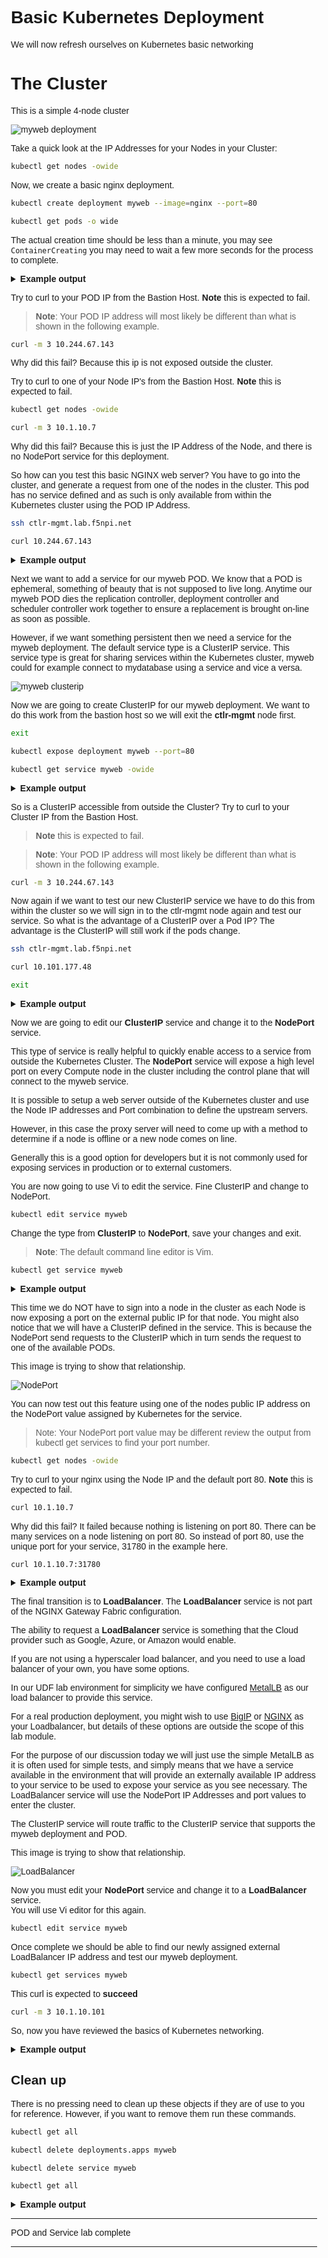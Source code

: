 # Basic Kubernetes Deployment

We will now refresh ourselves on Kubernetes basic networking

# The Cluster

This is a simple 4-node cluster

![myweb deployment](images/myweb-deployment.png)

Take a quick look at the IP Addresses for your Nodes in your Cluster:
```bash
kubectl get nodes -owide
```

Now, we create a basic nginx deployment.

```bash
kubectl create deployment myweb --image=nginx --port=80
```
```bash
kubectl get pods -o wide
```

The actual creation time should be less than a minute, you may see `ContainerCreating` you may need to wait a few more seconds for the process to complete.

<details>
  <summary><b>Example output</b></summary>

```bash
f5admin@bastion:~$ kubectl create deployment myweb --image=nginx --port=80
deployment.apps/myweb created
f5admin@bastion:~$ kubectl get pods -o wide
NAME                     READY   STATUS    RESTARTS   AGE   IP              NODE                    NOMINATED NODE   READINESS GATES
myweb-68fc94d654-mc5tz   1/1     Running   0          10s   10.244.67.143   w1-mgmt.lab.f5npi.net   <none>           <none>
```

</details>

Try to curl to your POD IP from the Bastion Host. **Note** this is expected to fail.

>**Note**: Your POD IP address will most likely be different than what is shown in the following example.

```bash
curl -m 3 10.244.67.143
```
Why did this fail? Because this ip is not exposed outside the cluster.

Try to curl to one of your Node IP's from the Bastion Host. **Note** this is expected to fail.


```bash
kubectl get nodes -owide
```
```bash
curl -m 3 10.1.10.7
```

Why did this fail? Because this is just the IP Address of the Node, and there is no NodePort service for this deployment.


So how can you test this basic NGINX web server? You have to go into the cluster, and generate a request from one of the nodes in the cluster.  This pod has no service defined and as such is only available from within the Kubernetes cluster using the POD IP Address.

```bash
ssh ctlr-mgmt.lab.f5npi.net
```
```bash
curl 10.244.67.143
```

<details>
  <summary><b>Example output</b></summary>

```bash
f5admin@bastion:~$ ssh ctlr-mgmt.lab.f5npi.net
Activate the web console with: systemctl enable --now cockpit.socket

Last login: Mon Jul 15 23:02:04 2024 from 10.1.1.11
[f5admin@ctlr-mgmt ~]$ curl 10.244.67.143
<!DOCTYPE html>
<html>
<head>
<title>Welcome to nginx!</title>
<style>
html { color-scheme: light dark; }
body { width: 35em; margin: 0 auto;
font-family: Tahoma, Verdana, Arial, sans-serif; }
</style>
</head>
<body>
<h1>Welcome to nginx!</h1>
<p>If you see this page, the nginx web server is successfully installed and
working. Further configuration is required.</p>

<p>For online documentation and support please refer to
<a href="http://nginx.org/">nginx.org</a>.<br/>
Commercial support is available at
<a href="http://nginx.com/">nginx.com</a>.</p>

<p><em>Thank you for using nginx.</em></p>
</body>
</html>
```

</details>

Next we want to add a service for our myweb POD.  We know that a POD is ephemeral, something of beauty that is not supposed to live long. Anytime our myweb POD dies the replication controller, deployment controller and scheduler controller work together to ensure a replacement is brought on-line as soon as possible.

However, if we want something persistent then we need a service for the myweb deployment. The default service type is a ClusterIP service.  This service type is great for sharing services within the Kubernetes cluster, myweb could for example connect to mydatabase using a service and vice a versa.

![myweb clusterip](images/myweb-service-clusterip.png)

Now we are going to create ClusterIP for our myweb deployment.  We want to do this work from the bastion host so we will exit the **ctlr-mgmt** node first.

```bash
exit
```
```bash
kubectl expose deployment myweb --port=80
```
```bash
kubectl get service myweb -owide
```

<details>
  <summary><b>Example output</b></summary>

```bash
[f5admin@ctlr-mgmt ~]$ exit
logout
Connection to ctlr-mgmt.lab.f5npi.net closed.
f5admin@bastion:~$ kubectl expose deployment myweb --port=80
service/myweb exposed
f5admin@bastion:~$ kubectl get service myweb -o wide
NAME    TYPE        CLUSTER-IP      EXTERNAL-IP   PORT(S)   AGE   SELECTOR
myweb   ClusterIP   10.101.177.48   <none>        80/TCP    12s   app=myweb
```

</details>

So is a ClusterIP accessible from outside the Cluster? Try to curl to your Cluster IP from the Bastion Host. 

>**Note** this is expected to fail.

>**Note**: Your POD IP address will most likely be different than what is shown in the following example.

```bash
curl -m 3 10.244.67.143
```
Now again if we want to test our new ClusterIP service we have to do this from within the cluster so we will sign in to the ctlr-mgmt node again and test our service.
So what is the advantage of a ClusterIP over a Pod IP? The advantage is the ClusterIP will still work if the pods change.

```bash
ssh ctlr-mgmt.lab.f5npi.net
```
```bash
curl 10.101.177.48
```
```bash
exit
```

<details>
  <summary><b>Example output</b></summary>

```bash
ssh ctlr-mgmt.lab.f5npi.net
```

Activate the web console with: 

```bash
systemctl enable --now cockpit.socket
```

Last login: Mon Jul 15 23:16:51 2024 from 10.1.1.11
[f5admin@ctlr-mgmt ~]$ curl http://10.101.177.48
<!DOCTYPE html>
<html>
<head>
<title>Welcome to nginx!</title>
<style>
html { color-scheme: light dark; }
body { width: 35em; margin: 0 auto;
font-family: Tahoma, Verdana, Arial, sans-serif; }
</style>
</head>
<body>
<h1>Welcome to nginx!</h1>
<p>If you see this page, the nginx web server is successfully installed and
working. Further configuration is required.</p>

<p>For online documentation and support please refer to
<a href="http://nginx.org/">nginx.org</a>.<br/>
Commercial support is available at
<a href="http://nginx.com/">nginx.com</a>.</p>

<p><em>Thank you for using nginx.</em></p>
</body>
</html>
[f5admin@ctlr-mgmt ~]$ exit
logout
Connection to ctlr-mgmt.lab.f5npi.net closed.
```

</details>

Now we are going to edit our **ClusterIP** service and change it to the **NodePort** service.  

This type of service is really helpful to quickly enable access to a service from outside the Kubernetes Cluster. The **NodePort** service will expose a high level port on every Compute node in the cluster including the control plane that will connect to the myweb service. 

It is possible to setup a web server outside of the Kubernetes cluster and use the Node IP addresses and Port combination to define the upstream servers.  

However, in this case the proxy server will need to come up with a method to determine if a node is offline or a new node comes on line.

Generally this is a good option for developers but it is not commonly used for exposing services in production or to external customers.

You are now going to use Vi to edit the service. Fine ClusterIP and change to NodePort.

```bash
kubectl edit service myweb
```

Change the type from **ClusterIP** to **NodePort**, save your changes and exit.  

>**Note**: The default command line editor is Vim.

```bash
kubectl get service myweb 
```

<details>
  <summary><b>Example output</b></summary>

```bash
f5admin@bastion:~$ kubectl edit service myweb

# Please edit the object below. Lines beginning with a '#' will be ignored,
# and an empty file will abort the edit. If an error occurs while saving this file will be
# reopened with the relevant failures.
#
apiVersion: v1
kind: Service
metadata:
  creationTimestamp: "2024-07-15T23:37:03Z"
  labels:
    app: myweb
  name: myweb
  namespace: default
  resourceVersion: "448662"
  uid: ee55ad63-f887-41d5-976e-891f4082d526
spec:
  clusterIP: 10.104.37.252
  clusterIPs:
  - 10.104.37.252
  internalTrafficPolicy: Cluster
  ipFamilies:
  - IPv4
  ipFamilyPolicy: SingleStack
  ports:
  - port: 80
    protocol: TCP
    targetPort: 80
  selector:
    app: myweb
  sessionAffinity: None
  type: NodePort
status:
  loadBalancer: {}
~   
~
~
  "/tmp/kubectl-edit-3721243279.yaml" 34L, 782B written                                                                          
service/myweb edited

f5admin@bastion:~$ kubectl get service myweb 
NAME    TYPE       CLUSTER-IP      EXTERNAL-IP   PORT(S)        AGE
myweb   NodePort   10.104.37.252   <none>        80:31780/TCP   7m44s
```
</details>

This time we do NOT have to sign into a node in the cluster as each Node is now exposing a port on the external public IP for that node. You might also notice that we will have a ClusterIP defined in the service.  This is because the NodePort send requests to the ClusterIP which in turn sends the request to one of the available PODs.

This image is trying to show that relationship.

![NodePort](images/myweb-service-nodeport.png)

You can now test out this feature using one of the nodes public IP address on the NodePort value assigned by Kubernetes for the service.

>Note: Your NodePort port value may be different review the output from kubectl get services to find your port number.

```bash
kubectl get nodes -owide
```
Try to curl to your nginx using the Node IP and the default port 80. **Note** this is expected to fail.
```bash
curl 10.1.10.7
```
Why did this fail? It failed because nothing is listening on port 80. There can be many services on a node listening on port 80. So instead of port 80, use the unique port for your service, 31780 in the example here.

```bash
curl 10.1.10.7:31780
```

<details>
  <summary><b>Example output</b></summary>

```bash
f5admin@bastion:~$ kubectl get nodes -owide
NAME                      STATUS   ROLES           AGE   VERSION   INTERNAL-IP   EXTERNAL-IP   OS-IMAGE         KERNEL-VERSION                CONTAINER-RUNTIME
ctlr-mgmt.lab.f5npi.net   Ready    control-plane   10d   v1.29.3   10.1.10.4     <none>        CentOS Linux 8   4.18.0-348.7.1.el8_5.x86_64   containerd://1.6.32
w1-mgmt.lab.f5npi.net     Ready    <none>          10d   v1.29.3   10.1.10.7     <none>        CentOS Linux 8   4.18.0-348.7.1.el8_5.x86_64   containerd://1.6.32
w2-mgmt.lab.f5npi.net     Ready    <none>          10d   v1.29.3   10.1.10.8     <none>        CentOS Linux 8   4.18.0-348.7.1.el8_5.x86_64   containerd://1.6.32
w3-mgmt.lab.f5npi.net     Ready    <none>          10d   v1.29.3   10.1.10.9     <none>        CentOS Linux 8   4.18.0-348.7.1.el8_5.x86_64   containerd://1.6.32
f5admin@bastion:~$ curl http://10.1.10.4:31780
<!DOCTYPE html>
<html>
<head>
<title>Welcome to nginx!</title>
<style>
html { color-scheme: light dark; }
body { width: 35em; margin: 0 auto;
font-family: Tahoma, Verdana, Arial, sans-serif; }
</style>
</head>
<body>
<h1>Welcome to nginx!</h1>
<p>If you see this page, the nginx web server is successfully installed and
working. Further configuration is required.</p>

<p>For online documentation and support please refer to
<a href="http://nginx.org/">nginx.org</a>.<br/>
Commercial support is available at
<a href="http://nginx.com/">nginx.com</a>.</p>

<p><em>Thank you for using nginx.</em></p>
</body>
</html>
```

</details>

The final transition is to **LoadBalancer**.  The **LoadBalancer** service is not part of the NGINX Gateway Fabric configuration. 

The ability to request a **LoadBalancer** service is something that the Cloud provider such as Google, Azure, or Amazon would enable.  

If you are not using a hyperscaler load balancer, and you need to use a load balancer of your own, you have some options.

In our UDF lab environment for simplicity we have configured [MetalLB](https://metallb.universe.tf/) as our load balancer to provide this service.  

For a real production deployment, you might wish to use  [BigIP](https://github.com/F5Networks/k8s-bigip-ctlr/) or [NGINX](https://www.f5.com/content/dam/f5/corp/global/pdf/white-paper/Whitepaper-Get-Me-to-the-Cluster.pdf) as your Loadbalancer, but details of these options are  outside the scope of this lab module.

For the purpose of our discussion today we will just use the simple MetalLB as it is often used for simple tests, and simply means that we have a service available in the environment that will provide an externally available IP address to your service to be used to expose your service as you see necessary.  The LoadBalancer service will use the NodePort IP Addresses and port values to enter the cluster.  

The ClusterIP service will route traffic to the ClusterIP service that supports the myweb deployment and POD.

This image is trying to show that relationship.

![LoadBalancer](images/myweb-service-loadbalancer.png)

Now you must edit your **NodePort** service and change it to a **LoadBalancer** service.  
You will use Vi editor for this again.

```bash
kubectl edit service myweb
```

Once complete we should be able to find our newly assigned external LoadBalancer IP address and test our myweb deployment.

```bash
kubectl get services myweb
```

This curl is expected to **succeed** 

```bash
curl -m 3 10.1.10.101
```

So, now you have reviewed the basics of Kubernetes networking.


<details>
  <summary><b>Example output</b></summary>

```bash
# Please edit the object below. Lines beginning with a '#' will be ignored,
# and an empty file will abort the edit. If an error occurs while saving this file will be
# reopened with the relevant failures.
#
apiVersion: v1
kind: Service
metadata:
  creationTimestamp: "2024-07-15T23:37:03Z"
  labels:
    app: myweb
  name: myweb
  namespace: default
  resourceVersion: "449854"
  uid: ee55ad63-f887-41d5-976e-891f4082d526
spec:
  clusterIP: 10.104.37.252
  clusterIPs:
  - 10.104.37.252
  externalTrafficPolicy: Cluster
  internalTrafficPolicy: Cluster
  ipFamilies:
  - IPv4
  ipFamilyPolicy: SingleStack
  ports:
  - nodePort: 31780
    port: 80
    protocol: TCP
    targetPort: 80
  selector:
    app: myweb
  sessionAffinity: None
  type: LoadBalancer
status:
  loadBalancer: {}
~
~
~
"/tmp/kubectl-edit-2726845354.yaml" 34L, 785B written                                                                          
service/myweb edited

f5admin@bastion:~$ kubectl get service myweb 
NAME    TYPE           CLUSTER-IP      EXTERNAL-IP   PORT(S)        AGE
myweb   LoadBalancer   10.104.37.252   10.1.10.101   80:31780/TCP   26m

f5admin@bastion:~$ curl http://10.1.10.101
<!DOCTYPE html>
<html>
<head>
<title>Welcome to nginx!</title>
<style>
html { color-scheme: light dark; }
body { width: 35em; margin: 0 auto;
font-family: Tahoma, Verdana, Arial, sans-serif; }
</style>
</head>
<body>
<h1>Welcome to nginx!</h1>
<p>If you see this page, the nginx web server is successfully installed and
working. Further configuration is required.</p>

<p>For online documentation and support please refer to
<a href="http://nginx.org/">nginx.org</a>.<br/>
Commercial support is available at
<a href="http://nginx.com/">nginx.com</a>.</p>

<p><em>Thank you for using nginx.</em></p>
</body>
</html>

```

</details>

## Clean up

There is no pressing need to clean up these objects if they are of use to you for reference.  However, if you want to remove them run these commands.

```bash
kubectl get all
```
```bash
kubectl delete deployments.apps myweb
```
```bash
kubectl delete service myweb
```
```bash
kubectl get all
```

<details>
  <summary><b>Example output</b></summary>

```bash
 f5admin@bastion:~$ kubectl get all
NAME                         READY   STATUS    RESTARTS   AGE
pod/myweb-68fc94d654-mc5tz   1/1     Running   0          88m

NAME                 TYPE           CLUSTER-IP      EXTERNAL-IP   PORT(S)        AGE
service/kubernetes   ClusterIP      10.96.0.1       <none>        443/TCP        10d
service/myweb        LoadBalancer   10.104.37.252   10.1.10.101   80:31780/TCP   52m

NAME                    READY   UP-TO-DATE   AVAILABLE   AGE
deployment.apps/myweb   1/1     1            1           88m

NAME                               DESIRED   CURRENT   READY   AGE
replicaset.apps/myweb-68fc94d654   1         1         1       88m
f5admin@bastion:~$ kubectl delete deployments.apps myweb 
deployment.apps "myweb" deleted
f5admin@bastion:~$ kubectl delete service myweb 
service "myweb" deleted
f5admin@bastion:~$ kubectl get all
NAME                 TYPE        CLUSTER-IP   EXTERNAL-IP   PORT(S)   AGE
service/kubernetes   ClusterIP   10.96.0.1    <none>        443/TCP   10d

```

</details>

____

POD and Service lab complete
___










